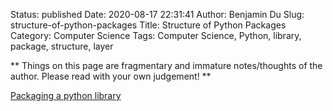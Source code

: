 Status: published
Date: 2020-08-17 22:31:41
Author: Benjamin Du
Slug: structure-of-python-packages
Title: Structure of Python Packages
Category: Computer Science
Tags: Computer Science, Python, library, package, structure, layer

**
Things on this page are fragmentary and immature notes/thoughts of the author.
Please read with your own judgement!
**

[Packaging a python library](https://blog.ionelmc.ro/2014/05/25/python-packaging/#the-structure)